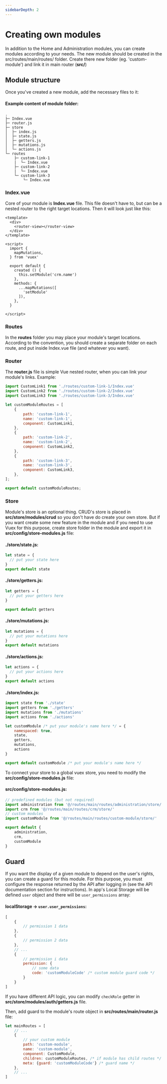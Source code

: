 ```yaml
---
sidebarDepth: 2
---
```


# Creating own modules

In addition to the Home and Administration modules, you can create modules according to your needs. The new module should be created in the src/routes/main/routes/ folder. Create there new folder (eg. 'custom-module') and link it in main router (**src/**)

## Module structure

Once you've created a new module, add the necessary files to it:
#### Example content of module folder:
```
.
├─ Index.vue
├─ router.js
├─ store
│  ├─ index.js
│  ├─ state.js
│  ├─ getters.js
│  ├─ mutations.js
│  └─ actions.js
└─ routes
    ├─ custom-link-1
    |  └─ Index.vue
    ├─ custom-link-2
    |  └─ Index.vue
    └─ custom-link-3
        └─ Index.vue
```

### Index.vue

Core of your module is **Index.vue** file. This file doesn't have to, but can be a nested router to the right target locations. Then it will look just like this:

```vue
<template>
  <div>
    <router-view></router-view>
  </div>
</template>

<script>
  import {
    mapMutations,
  } from 'vuex'

  export default {
    created () {
      this.setModule('crm.name')
    },
    methods: {
      ...mapMutations([
        'setModule'
      ]),
    },
  }

</script>
```

### Routes

In the **routes** folder you may place your module's target locations. According to the convention, you should create a separate folder on each route, and put inside Index.vue file (and whatever you want).

### Router

The **router.js** file is simple Vue nested router, when you can link your module's links. Example:
```js
import CustomLink1 from './routes/custom-link-1/Index.vue'
import CustomLink2 from './routes/custom-link-2/Index.vue'
import CustomLink3 from './routes/custom-link-3/Index.vue'

let customModuleRoutes = [
    {
        path: 'custom-link-1',
        name: 'custom-link-1',
        component: CustomLink1,
    },
    {
        path: 'custom-link-2',
        name: 'custom-link-2',
        component: CustomLink2,
    },
    {
        path: 'custom-link-3',
        name: 'custom-link-3',
        component: CustomLink3,
    },
];

export default customModuleRoutes;
```

### Store

Module's store is an optional thing. CRUD's store is placed in **src/store/modules/crud** so you don't have do create your own store. But if you want create some new feature in the module and if you need to use Vuex for this purpose, create store folder in the module and export it in **src/config/store-modules.js** file:

#### ./store/state.js:

```js
let state = {
  // put your state here
}
export default state
```

#### ./store/getters.js:

```js
let getters = {
  // put your getters here
}

export default getters
```

#### ./store/mutations.js:

```js
let mutations = {
  // put your mutations here
}
export default mutations
```

#### ./store/actions.js:

```js
let actions = {
  // put your actions here
}
export default actions
```

#### ./store/index.js:

```js
import state from './state'
import getters from './getters'
import mutations from './mutations'
import actions from './actions'

let customModule /* put your module's name here */ = {
    namespaced: true,
    state,
    getters,
    mutations,
    actions
}

export default customModule /* put your module's name here */
```

To connect your store to a global vuex store, you need to modify the **src/config/store-modules.js** file:

#### src/config/store-modules.js:

```js
// predefined modules (but not required)
import administration from '@/routes/main/routes/administration/store/'
import crm from '@/routes/main/routes/crm/store/'
// custom modules
import customModule from '@/routes/main/routes/custom-module/store/'

export default {
    administration,
    crm,
    customModule
}
```

## Guard
If you want the display of a given module to depend on the user's rights, you can create a guard for this module. For this purpose, you must configure the response returned by the API after logging in (see the API documentation section for instructions). In app's Local Storage will be defined `user` object and there will be `user_permissions` array:

#### localStorage -> `user.user_permissions`:
```js
[
    {
        // permission 1 data
    },
    {
        // permission 2 data
    },
    // ...
    {
        // permission i data
        permission: {
            // some data
            code: 'customModuleCode' /* custom module guard code */
        }
    }
]
```

If you have different API logic, you can modify `checkRole` getter in **src/store/modules/auth/getters.js** file.

Then, add guard to the module's route object in **src/routes/main/router.js** file:

```js
let mainRoutes = [
    // ...
    {
        // your custom module
        path: 'custom-module',
        name: 'custom-module',
        component: CustomModule,
        children: customModuleRoutes, /* if module has child routes */
        meta: {guard: 'customModuleCode'} /* guard name */
    },
    // ...
]
```